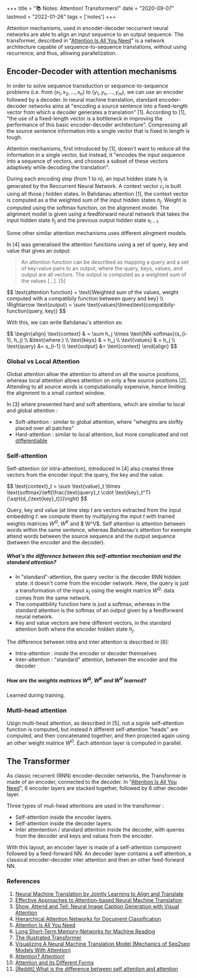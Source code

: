 +++
title = ":books: Notes: Attention! Transformers!"
date = "2020-09-07"
lastmod = "2022-01-26"
tags = ['notes']
+++

Attention mechanisms, used in encoder-decoder reccurrent neural networks are able to align an input sequence to an output sequence.
The transformer, described in "[Attention Is All You Need](https://arxiv.org/abs/1706.03762)" is a network architecture capable of sequence-to-sequence translations, without using recurrence, and thus, allowing parallelization.

<!--more-->

## Encoder-Decoder with attention mechanisms

In order to solve sequence transduction or sequence-to-sequence problems (i.e. from $(x_1, x_2, ..., x_n)$ to $(y_1, y_n, ..., y_m)$, we can use an encoder followed by a decoder. In neural machine translation, standard encoder-decoder networks aims at "encoding a source sentence into a fixed-length vector from which a decoder generates a translation" [1]. According to [1], "the use of a fixed-length vector is a bottleneck in improving the performance of this basic encoder-decoder architecture". Compressing all the source sentence information into a single vector that is fixed in length is tough.

Attention mechanisms, first introduced by [1], doesn't want to reduce all the information in a single vector, but instead, it "encodes the input sequence into a sequence of vectors, and chooses a subset of these vectors adaptively while decoding the translation".

During each encoding step (from $1$ to $n$), an input hidden state $h_j$ is generated by the Reccurrent Neural Network. A context vector $c_i$ is built using all those $j$ hidden states. In Bahdanau attention [1], the context vector is computed as a the weighted sum of the input hidden states $h_j$. Weight is computed using the softmax function, on the alignment model. The alignment model is given using a feedforward neural network that takes the input hidden state $h_j$ and the previous output hidden state $s_{i-1}$.

Some other similar attention mechanisms uses different alingment models. 

In [4] was generalised the attention functions using a set of query, key and value that gives an output:

> An attention function can be described as mapping a query and a set of key-value pairs to an output, where the query, keys, values, and output are all vectors. The output is computed as a weighted sum of the values [...]. [5]

<div>
  $$
  \text{attention function} = \text{Weighted sum of the values, weight computed with a compatibily function between query and key} \\
\Rightarrow \text{output} = \sum \text{values}\times\text{compatibily-function(query, key)}
  $$
</div>

With this, we can write Bahdanau's attention as:
<div>
  $$
  \begin{align}
\text{context} & = \sum h_j \times \text{NN-softmax}(s_{i-1}, h_j) \\
&\text{where:} \\
\text{keys} & = h_j  \\
\text{values} & = h_j  \\
\text{query} &= s_{i-1} \\
\text{output} &= \text{context}
\end{align}
  $$
</div>



### Global vs Local Attention

Global attention allow the attention to attend on all the source positions, whereas local attention allows attention on only a few source positions [2]. Attending to all source words is computationally expensive, hence limiting the alignment to a small context window.

In [3] where presented hard and soft attentions, which are similiar to local and global attention :

- Soft-attention : similar to global attention, where "wheights are sloftly placed over all patches"
- Hard-attention : similar to local attention, but more complicated and not [differentiable](https://en.wikipedia.org/wiki/Differentiable_function)



### Self-attention

Self-attention (or intra-attention), introduced in [4] also creates three vectors from the encoder input: the query, the key and the value.

<div>
  $$
  \text{context}_t = \sum \text{value}_t \times \text{softmax}\left(\frac{\text{query}_t \cdot \text{key}_t^T}{\sqrt{d_{\text{key}_t}}}\right)
  $$
</div>

Query, key and value (at time step $t$ are vectors extracted from the input embedding $t$: we compute them by multiplying the input $t$ with trained weights matrices $W^Q$, $W^K$ and $ W^V$. Self attention is attention between words within the same sentence, whereas Bahdanau's attention for exemple attend words between the source sequence and the output sequence (between the encoder and the decoder).

##### What's the difference between this self-attention mechanism and the standard attention?

- In "standard"-attention, the query vector is the decoder RNN hidden state: it doesn't come from the encoder network. Here, the query is just a transformation of the input $x_t$ using the weight matrice $W^Q$: data comes from the same network.
- The compatibility function here is just a softmax, whereas in the standard attention is the softmax of an output given by a feedforward neural network.
- Key and value vectors are here different vectors, in the standard attention both where the encoder hidden state $h_j$.



The difference between intra and inter attention is described in [6]:

- Intra-attention : inside the encoder or decoder themselves 
- Inter-attention : "standard" attention, between the encoder and the decoder 

##### How are the weights matrices $W^Q$, $W^K$ and $W^V$ learned?

Learned during training.

### Mutli-head attention

Usign multi-head attention, as described in [5], not a signle self-attention function is computed, but instead $h$ different self-attention "heads" are computed, and then concatenated together, and then projected again using an other weight matrice $W^O$. Each attention layer is computed in parallel.

## The Transformer

As classic recurrent (RNN) encoder-decoder networks, the Transformer is made of an encoder, connected to the decoder. In  "[Attention Is All You Need](https://arxiv.org/abs/1706.03762)", 6 encoder layers are stacked together, followed by 6 other decoder layer.

Three types of muli-head attentions are used in the transformer :

- Self-attention inside the encoder layers.
- Self-attention inside the decoder layers.
- Inter attentention / standard attention inside the decoder, with queries from the decoder and keys and values from the encoder.

With this layout, an encoder layer is made of a self-attention component followed by a feed-forward NN. An decoder layer contains a self attention, a classical encoder-decoder inter attention and then an other feed-forward NN.

### References

1. [Neural Machine Translation by Jointly Learning to Align and Translate](https://arxiv.org/abs/1409.0473)
2. [Effective Approaches to Attention-based Neural Machine Translation](https://arxiv.org/abs/1508.04025)
3. [Show, Attend and Tell: Neural Image Caption Generation with Visual Attention](https://arxiv.org/abs/1502.03044)
4. [Hierarchical Attention Networks for Document Classification](https://www.aclweb.org/anthology/N16-1174.pdf)
5. [Attention Is All You Need](https://arxiv.org/abs/1706.03762)
6. [Long Short-Term Memory-Networks for Machine Reading](https://arxiv.org/abs/1601.06733)
7. [The Illustrated Transformer](http://jalammar.github.io/illustrated-transformer/)
8. [Visualizing A Neural Machine Translation Model (Mechanics of Seq2seq Models With Attention)](https://jalammar.github.io/visualizing-neural-machine-translation-mechanics-of-seq2seq-models-with-attention/)
9. [Attention? Attention!](https://lilianweng.github.io/lil-log/2018/06/24/attention-attention.html)
10. [Attention and its Different Forms](https://towardsdatascience.com/attention-and-its-different-forms-7fc3674d14dc)
11. [[Reddit] What is the difference between self attention and attention](https://www.reddit.com/r/LanguageTechnology/comments/be6jfc/what_is_the_difference_between_self_attention_and/)

